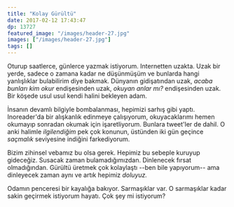 ```yaml
---
title: "Kolay Gürültü"
date: 2017-02-12 17:43:47
dp: 13727
featured_image: "/images/header-27.jpg"
images: ["/images/header-27.jpg"]
tags: []
---
```




Oturup saatlerce, günlerce yazmak istiyorum. Internetten uzakta. Uzak bir yerde,
sadece o zamana kadar ne düşünmüşüm ve bunlarda hangi yanlışlıklar bulabilirim
diye bakmak. Dünyanın gidişatından uzak, *acaba bunları kim okur* endişesinden
uzak, *okuyan anlar mı?* endişesinden uzak. Bir köşede usul usul kendi halini
bekleyen adam. 

İnsanın devamlı bilgiyle bombalanması, hepimizi sarhış gibi
yaptı. Inoreader'da bir alışkanlık edinmeye çalışıyorum, okuyacaklarımı hemen
okumayıp sonradan okumak için işaretliyorum. Bunlara tweet'ler de dahil. O anki
halimle *ilgilendiğim* pek çok konunun, üstünden iki gün geçince *saçmalık*
seviyesine indiğini farkediyorum.

Bizim zihinsel vebamız bu olsa gerek. Hepimiz bu sebeple kuruyup
gideceğiz. Susacak zaman bulamadığımızdan. Dinlenecek fırsat
olmadığından. Gürültü üretmek çok kolaylaştı --ben bile yapıyorum-- ama
dinleyecek zaman aynı ve artık hepimiz *doluyuz.*

Odamın penceresi bir kayalığa bakıyor. Sarmaşıklar var. O sarmaşıklar kadar
sakin geçirmek istiyorum hayatı. Çok şey mi istiyorum?


